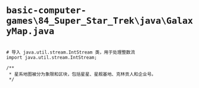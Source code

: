 # `basic-computer-games\84_Super_Star_Trek\java\GalaxyMap.java`

```

# 导入 java.util.stream.IntStream 类，用于处理整数流
import java.util.stream.IntStream;

/**
 * 星系地图被分为象限和区块，包括星星、星舰基地、克林贡人和企业号。
 */

```